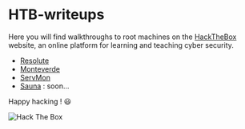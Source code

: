 # HTB-writeups
Here you will find walkthroughs to root machines on the [HackTheBox](https://www.hackthebox.eu) website, an online platform for learning and teaching cyber security.

- [Resolute](https://github.com/flast101/HTB-writeups/tree/master/resolute)
- [Monteverde](https://github.com/flast101/HTB-writeups/tree/master/monteverde)
- [ServMon](https://github.com/flast101/HTB-writeups/tree/master/servmon)
- [Sauna](https://github.com/flast101/HTB-writeups/tree/master/sauna) : soon...

Happy hacking ! :smiley:

<img src="http://www.hackthebox.eu/badge/image/249498" alt="Hack The Box">
